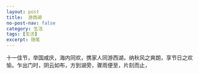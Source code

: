 ```yaml
---
layout: post
title:  游西湖
no-post-nav: false
category: 生活
tags: [生活]
excerpt: 随笔
---
```


十一佳节，举国咸庆，海内同欢，携家人同游西湖，纳秋风之爽朗，享节日之欢愉。乍出门时，阴云如布，方到湖旁，骤雨便至，片刻而止，